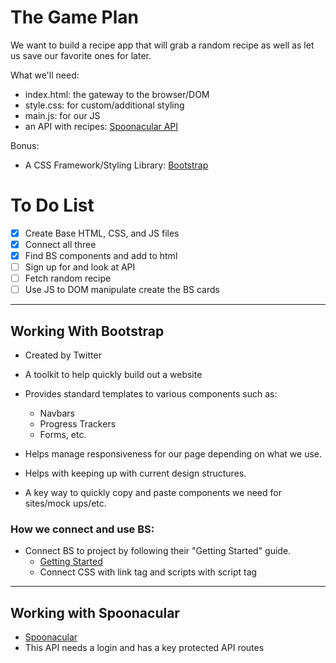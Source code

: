 # The Game Plan

We want to build a recipe app that will grab a random recipe as well as let us save our favorite ones for later.

What we'll need:

- index.html: the gateway to the browser/DOM
- style.css: for custom/additional styling
- main.js: for our JS
- an API with recipes: [Spoonacular API](https://spoonacular.com/food-api)

Bonus:

- A CSS Framework/Styling Library: [Bootstrap](https://getbootstrap.com/)

# To Do List

- [x] Create Base HTML, CSS, and JS files
- [x] Connect all three
- [x] Find BS components and add to html
- [ ] Sign up for and look at API
- [ ] Fetch random recipe 
- [ ] Use JS to DOM manipulate create the BS cards

<hr>

## Working With Bootstrap

- Created by Twitter
- A toolkit to help quickly build out a website
- Provides standard templates to various components such as:
    - Navbars
    - Progress Trackers
    - Forms, etc.
- Helps manage responsiveness for our page depending on what we use.
- Helps with keeping up with current design structures.

- A key way to quickly copy and paste components we need for sites/mock ups/etc.

### How we connect and use BS:

- Connect BS to project by following their "Getting Started" guide.
    - [Getting Started](https://getbootstrap.com/docs/5.3/getting-started/introduction/)
    - Connect CSS with link tag and scripts with script tag

<hr>

## Working with Spoonacular

- [Spoonacular](https://spoonacular.com/food-api)
- This API needs a login and has a key protected API routes